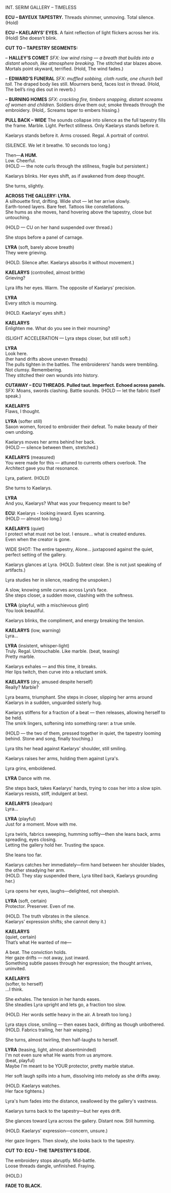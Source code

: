 INT. SERIM GALLERY – TIMELESS

**ECU – BAYEUX TAPESTRY.**  Threads shimmer, unmoving.  Total silence.
(Hold)

**ECU – KAELARYS’ EYES.**
A faint reflection of light flickers across her iris.
(Hold)
She doesn’t blink.

**CUT TO – TAPESTRY SEGMENTS:**

– **HALLEY’S COMET**
   *SFX: low wind rising — a breath that builds into a distant whoosh, like atmosphere breaking.*
   The stitched star blazes above.  Mortals point skyward, terrified.
   (Hold, The wind fades.)

– **EDWARD’S FUNERAL**
   *SFX: muffled sobbing, cloth rustle, one church bell toll.*
   The draped body lies still.  Mourners bend, faces lost in thread.
   (Hold, The bell’s ring dies out in reverb.)

– **BURNING HOMES**
   *SFX: crackling fire, timbers snapping, distant screams of women and children.*
   Soldiers drive them out; smoke threads through the embroidery.
   (Hold,. Screams taper to embers hissing.)

**PULL BACK – WIDE**
The sounds collapse into silence as the full tapestry fills the frame.
Marble.  Light.  Perfect stillness.
Only Kaelarys stands before it.

Kaelarys stands before it. Arms crossed. Regal. A portrait of control.  

(SILENCE. We let it breathe. 10 seconds too long.)  

Then—**A HUM.**  
Low. Cheerful.  
(HOLD — the note curls through the stillness, fragile but persistent.)  

Kaelarys blinks. Her eyes shift, as if awakened from deep thought.  

She turns, slightly.  

**ACROSS THE GALLERY: LYRA.**  
A silhouette first, drifting. Wide shot — let her arrive slowly.  
Earth-toned layers. Bare feet. Tattoos like constellations.  
She hums as she moves, hand hovering above the tapestry, close but untouching.  

(HOLD — CU on her hand suspended over thread.)  

She stops before a panel of carnage.  

**LYRA** (soft, barely above breath)  
They were grieving.  

(HOLD. Silence after. Kaelarys absorbs it without movement.)  

**KAELARYS** (controlled, almost brittle)  
Grieving?  

Lyra lifts her eyes. Warm. The opposite of Kaelarys’ precision.  

**LYRA**  
Every stitch is mourning.  

(HOLD. Kaelarys’ eyes shift.)  

**KAELARYS**  
Enlighten me. What do you see in their mourning?  

(SLIGHT ACCELERATION — Lyra steps closer, but still soft.)  

**LYRA**  
Look here.  
(her hand drifts above uneven threads)  
The pulls tighten in the battles. The embroiderers’ hands were trembling. Not clumsy. Remembering.  
They stitched their own wounds into history.  

**CUTAWAY – ECU THREADS. Pulled taut. Imperfect. Echoed across panels.**  
SFX: Moans, swords clashing.  Battle sounds.
(HOLD — let the fabric itself speak.)  

**KAELARYS**  
Flaws, I thought.  

**LYRA** (softer still)  
Saxon women, forced to embroider their defeat. To make beauty of their own undoing.  

Kaelarys moves her arms behind her back.  
(HOLD — silence between them, stretched.)  

**KAELARYS** (measured)  
You were made for this — attuned to currents others overlook. The Architect gave you that resonance.  

Lyra, patient.  (HOLD)

She turns to Kaelarys.

**LYRA**  
And you, Kaelarys? What was your frequency meant to be?  

**ECU**: Kaelarys - looking inward. Eyes scanning.  
(HOLD — almost too long.)  

**KAELARYS** (quiet)  
I protect what must not be lost. I ensure... what is created endures.  
Even when the creator is gone.

WIDE SHOT: The entire tapestry, Alone... juxtaposed against the quiet, perfect setting of the gallery.

Kaelarys glances at Lyra.
(HOLD. Subtext clear. She is not just speaking of artifacts.)  

Lyra studies her in silence, reading the unspoken.)  

A slow, knowing smile curves across Lyra’s face.  
She steps closer, a sudden move, clashing with the softness.  

**LYRA** (playful, with a mischievous glint)  
You look beautiful.  

Kaelarys blinks, the compliment, and energy breaking the tension.  

**KAELARYS** (low, warning)  
Lyra…  

**LYRA** (insistent, whisper-light)  
Truly. Regal. Untouchable.  Like marble.
(beat, teasing)  
Pretty marble.  

Kaelarys exhales — and this time, it breaks.  
Her lips twitch, then curve into a reluctant smirk.  

**KAELARYS** (dry, amused despite herself)  
Really? Marble?  

Lyra beams, triumphant. She steps in closer, slipping her arms around Kaelarys in a sudden, unguarded sisterly hug.  

Kaelarys stiffens for a fraction of a beat — then releases, allowing herself to be held.  
The smirk lingers, softening into something rarer: a true smile.  

(HOLD — the two of them, pressed together in quiet, the tapestry looming behind. Stone and song, finally touching.)  

Lyra tilts her head against Kaelarys’ shoulder, still smiling.

Kaelarys raises her arms, holding them against Lyra's.

Lyra grins, emboldened. 

**LYRA**
Dance with me.

She steps back, takes Kaelarys' hands, trying to coax her into a slow spin.  
Kaelarys resists, stiff, indulgent at best.

**KAELARYS** (deadpan)  
Lyra…

**LYRA** (playful)  
Just for a moment. Move with me.

Lyra twirls, fabrics sweeping, humming softly—then she leans back, arms spreading, eyes closing.  
Letting the gallery hold her. Trusting the space.

She leans too far.

Kaelarys catches her immediately—firm hand between her shoulder blades, the other steadying her arm.  
(HOLD. They stay suspended there, Lyra tilted back, Kaelarys grounding her.)

Lyra opens her eyes, laughs—delighted, not sheepish.

**LYRA** (soft, certain)  
Protector. Preserver. Even of me.

(HOLD. The truth vibrates in the silence.  
Kaelarys’ expression shifts; she cannot deny it.)  

**KAELARYS**  
(quiet, certain)  
That’s what He wanted of me—

A beat.  The conviction holds.  
Her gaze drifts — not away, just inward.  
Something subtle passes through her expression; the thought arrives, uninvited.

**KAELARYS**  
(softer, to herself)  
...I think.

She exhales.  The tension in her hands eases.  
She steadies Lyra upright and lets go, a fraction too slow.

(HOLD. Her words settle heavy in the air. A breath too long.)  

Lyra stays close, smiling — then  eases back, drifting as though unbothered.  
(HOLD. Fabrics trailing, her hair wisping.)  

She turns, almost twirling, then half-laughs to herself.  

**LYRA** (teasing, light, almost absentminded)  
I'm not even sure what He wants from us anymore.  
(beat, playful)  
Maybe I'm meant to be YOUR protector, pretty marble statue.

Her soft laugh spills into a hum, dissolving into melody as she drifts away.  

(HOLD. Kaelarys watches.  
Her face tightens.)

Lyra's hum fades into the distance, swallowed by the gallery's vastness.

Kaelarys turns back to the tapestry—but her eyes drift.

She glances toward Lyra across the gallery. Distant now. Still humming.

(HOLD. Kaelarys' expression—concern, unsure.)

Her gaze lingers. Then slowly, she looks back to the tapestry.

**CUT TO: ECU – THE TAPESTRY'S EDGE.**

The embroidery stops abruptly. Mid-battle.  
Loose threads dangle, unfinished. Fraying.

(HOLD.)

**FADE TO BLACK.**


